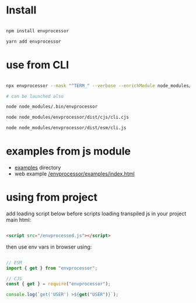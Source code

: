 # Install

```bash

npm install envprocessor

yarn add envprocessor

```

# use from CLI

```bash

npx envprocessor --mask "^TERM_" --verbose --enrichModule node_modules/envprocessor/enrich.js var/preprocessed.js var/dist/prep.js

# can be launched also

node node_modules/.bin/envprocessor

node node_modules/envprocessor/dist/cjs/cli.cjs

node node_modules/envprocessor/dist/esm/cli.js

```

# examples from js module

- [examples](examples) directory
- web example [/envprocessor/examples/index.html](https://stopsopa.github.io/envprocessor/examples/index.html)

# using from project

add loading script below before scripts loading transpiled js in your project main html:

```html

<script src="/envprocessed.js"></script>

```

then use env vars in browser using:

```js

// ESM
import { get } from "envprocessor";

// CJS
const { get } = require("envprocessor");

console.log(`get('USER') >${get("USER")}`);

```

